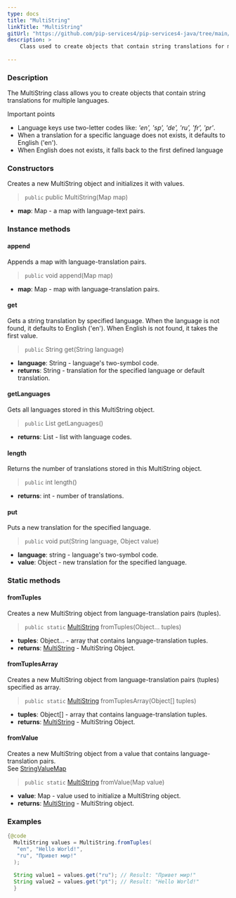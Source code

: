 ```yaml
---
type: docs
title: "MultiString"
linkTitle: "MultiString"
gitUrl: "https://github.com/pip-services4/pip-services4-java/tree/main/pip-services4-data-java"
description: > 
    Class used to create objects that contain string translations for multiple languages.
    
---
```


### Description

The MultiString class allows you to create objects that contain string translations for multiple languages.

Important points

- Language keys use two-letter codes like: *'en', 'sp', 'de', 'ru', 'fr', 'pr'*.
- When a translation for a specific language does not exists, it defaults to English ('en').
- When English does not exists, it falls back to the first defined language


### Constructors
Creates a new MultiString object and initializes it with values.

> `public` public MultiString(Map<?, ?> map)

- **map**: Map<?, ?> - a map with language-text pairs.


### Instance methods

#### append
Appends a map with language-translation pairs.

> `public` void append(Map<?, ?> map)

- **map**: Map<?, ?> - map with language-translation pairs.


#### get
Gets a string translation by specified language.
When the language is not found, it defaults to English ('en').
When English is not found, it takes the first value.

> `public` String get(String language) 

- **language**: String - language's two-symbol code.
- **returns**: String - translation for the specified language or default translation.


#### getLanguages
Gets all languages stored in this MultiString object.

> `public` List<String> getLanguages()

- **returns**: List<String> - list with language codes. 


#### length
Returns the number of translations stored in this MultiString object.

> `public` int length()

- **returns**: int - number of translations.


#### put
Puts a new translation for the specified language.

> `public` void put(String language, Object value)

- **language**: string - language's two-symbol code.
- **value**: Object - new translation for the specified language.



### Static methods

#### fromTuples
Creates a new MultiString object from language-translation pairs (tuples).

> `public static` [MultiString](../multi_string) fromTuples(Object... tuples)

- **tuples**: Object... - array that contains language-translation tuples.
- **returns**: [MultiString](../multi_string) - MultiString Object.


#### fromTuplesArray
Creates a new MultiString object from language-translation pairs (tuples) specified as array.

> `public static` [MultiString](../multi_string) fromTuplesArray(Object[] tuples)

- **tuples**: Object[] - array that contains language-translation tuples.
- **returns**: [MultiString](../multi_string) - MultiString Object.


#### fromValue
Creates a new MultiString object from a value that contains language-translation pairs.  
See [StringValueMap](../string_value_map)

> `public static` [MultiString](../multi_string) fromValue(Map<?, ?> value)

- **value**: Map<?, ?> - value used to initialize a MultiString object.
- **returns**: [MultiString](../multi_string) - MultiString object.

### Examples

```java
{@code
  MultiString values = MultiString.fromTuples(
   "en", "Hello World!",
   "ru", "Привет мир!"
  );
 
  String value1 = values.get("ru"); // Result: "Привет мир!"
  String value2 = values.get("pt"); // Result: "Hello World!"
  }

```

